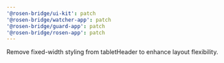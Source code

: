 ```yaml
---
'@rosen-bridge/ui-kit': patch
'@rosen-bridge/watcher-app': patch
'@rosen-bridge/guard-app': patch
'@rosen-bridge/rosen-app': patch
---
```


Remove fixed-width styling from tabletHeader to enhance layout flexibility.

